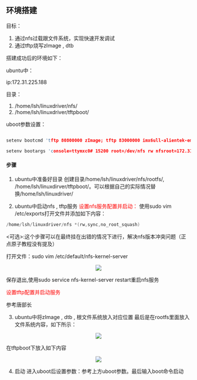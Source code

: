 ## 环境搭建
目标：
1. 通过nfs过载跟文件系统，实现快速开发调试
2. 通过tftp烧写zImage , dtb

搭建成功后的环境如下：

ubuntu中：

ip:172.31.225.188

目录：
1. /home/lsh/linuxdriver/nfs/
2. /home/lsh/linuxdriver/tftpboot/

uboot参数设置：

```c

setenv bootcmd 'tftp 80800000 zImage; tftp 83000000 imx6ull-alientek-emmc.dtb; bootz 80800000 - 83000000'

setenv bootargs 'console=ttymxc0# 15200 root=/dev/nfs rw nfsroot=172.31.225.188:/home/lsh/linux/nfs/rootfs,proto=tcp rw ip=172.31.225.100:172.31.225.188:172.31.225.1:255.255.255.0::eth0:off'

`````

#### 步骤
1. ubuntu中准备好目录
创建目录/home/lsh/linuxdriver/nfs/rootfs/, /home/lsh/linuxdirver/tftpboot/。可以根据自己的实际情况替换/home/lsh/linuxdriver/

2. ubuntu中启动nfs , tftp服务
<font color=red>设置nfs服务配置并启动：</font>
使用sudo vim /etc/exports打开文件并添加如下内容：
```c
/home/lsh/linuxdriver/nfs *(rw,sync,no_root_squash) 
`````

<可选>:这个步骤可以在最终挂在出错的情况下进行，解决nfs版本冲突问题（正点原子教程没有提及）

打开文件：sudo vim /etc/default/nfs-kernel-server

<p align="center">
<img src="https://raw.githubusercontent.com/Mr-77-18/Don-t-want-to-learn/main/image/3.png">
</p>

保存退出,使用sudo service nfs-kernel-server restart重启nfs服务

<font color=red>设置tftp配置并启动服务</font>

参考唐部长


3. ubuntu中将zImage , dtb , 根文件系统放入对应位置
最后是在rootfs里面放入文件系统内容，如下所示：
<p align="center">
<img src="https://raw.githubusercontent.com/Mr-77-18/Don-t-want-to-learn/main/image/1.png" >
</p>

在tftpboot下放入如下内容
<p align="center">
<img src="https://raw.githubusercontent.com/Mr-77-18/Don-t-want-to-learn/main/image/2.png">
</p>

4. 启动
进入uboot后设置参数：参考上方uboot参数。最后输入boot命令启动
